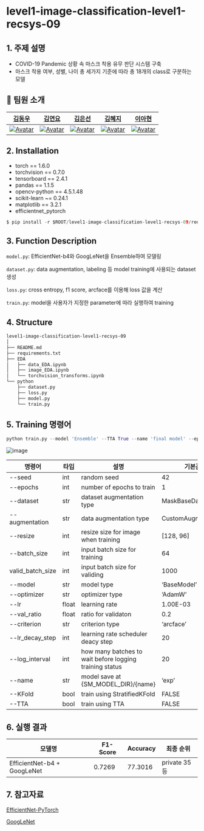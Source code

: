 # level1-image-classification-level1-recsys-09

## 1. 주제 설명

- COVID-19 Pandemic 상황 속 마스크 착용 유무 판단 시스템 구축
- 마스크 착용 여부, 성별, 나이 총 세가지 기준에 따라 총 18개의 class로 구분하는 모델


## 👋 팀원 소개

|                                                  [김동우](https://github.com/dongwoo338)                                                   |                                                                          [김연요](https://github.com/arkdusdyk)                                                                           |                                                 [김은선](https://github.com/sun1187)                                                  |                                                                        [김혜지](https://github.com/h-y-e-j-i)                                                                         |                                                                         [이아현](https://github.com/ahyeon0508)                                                                         |
| :-------------------------------------------------------------------------------------------------------: | :-------------------------------------------------------------------------------------------------------------------------------------------------------: | :-----------------------------------------------------------------------------------------------------: | :---------------------------------------------------------------------------------------------------------------------------------------------------: | :----------------------------------------------------------------------------------------------------------------------------------------------------: |
| [![Avatar](https://avatars.githubusercontent.com/u/73115427?v=4)](https://github.com/dongwoo338) | [![Avatar](https://avatars.githubusercontent.com/u/69205130?s=400&u=a14d779da6a9023a45e60e44072436d356a9461c&v=4)](https://github.com/arkdusdyk) | [![Avatar](https://avatars.githubusercontent.com/u/70509258?v=4)](https://github.com/sun1187) | [![Avatar](https://avatars.githubusercontent.com/u/58590260?v=4)](https://github.com/h-y-e-j-i) | [![Avatar](https://avatars.githubusercontent.com/u/44939208?v=4)](https://github.com/ahyeon0508) |


## 2. Installation

- torch == 1.6.0
- torchvision == 0.7.0
- tensorboard == 2.4.1
- pandas == 1.1.5
- opencv-python == 4.5.1.48
- scikit-learn ~= 0.24.1
- matplotlib == 3.2.1
- efficientnet_pytorch

```python
$ pip install -r $ROOT/level1-image-classification-level1-recsys-09/requirements.txt
```

## 3. Function Description

`model.py`: EfficientNet-b4와  GoogLeNet을 Ensemble하여 모델링

`dataset.py`: data augmentation, labeling 등 model training에 사용되는 dataset 생성

`loss.py`: cross entropy, f1 score, arcface를 이용해 loss 값을 계산

`train.py`: model을 사용자가 지정한 parameter에 따라 실행하여 training

## 4. Structure

```bash
level1-image-classification-level1-recsys-09
│
├── README.md
├── requirements.txt
├── EDA
│   ├── data_EDA.ipynb
│   ├── image_EDA.ipynb
│   └── torchvision_transforms.ipynb
└── python
    ├── dataset.py
    ├── loss.py
    ├── model.py
    └── train.py
```

## 5. Training 명령어

```python
python train.py --model 'Ensemble' --TTA True --name 'final model' --epoch 3
```

![image](https://user-images.githubusercontent.com/44939208/157379480-737623fe-8237-47bc-8c4a-03897a8fd3e9.png)

|명령어|타입|설명|기본값|
|------|---|---|---|
|--seed|int|random seed|42|
|--epochs|int|number of epochs to train|1|
|--dataset|str|dataset augmentation type|MaskBaseDataset|
|--augmentation|str|data augmentation type|CustomAugmentation|
|--resize|int|resize size for image when training|[128, 96]|
|--batch_size|int|input batch size for training|64|
|valid_batch_size|int|input batch size for validing|1000|
|--model|str|model type|‘BaseModel’|
|--optimizer|str|optimizer type|‘AdamW’|
|--lr|float|learning rate|1.00E-03|
|--val_ratio|float|ratio for validaton|0.2|
|--criterion|str|criterion type|‘arcface’|
|--lr_decay_step|int|learning rate scheduler deacy step|20|
|--log_interval|int|how many batches to wait before logging training status|20|
|--name|str|model save at {SM_MODEL_DIR}/{name}|‘exp’|
|--KFold|bool|train using StratifiedKFold|FALSE|
|--TTA|bool|train using TTA|FALSE|

## 6. 실행 결과

| 모델명 | F1-Score | Accuracy | 최종 순위 |
| --- | --- | --- | --- |
| EfficientNet-b4 + GoogLeNet | 0.7269 | 77.3016 | private 35등 |

## 7. 참고자료

[EfficientNet-PyTorch](https://github.com/lukemelas/EfficientNet-PyTorch)

[GoogLeNet](https://pytorch.org/vision/stable/_modules/torchvision/models/googlenet.html)

